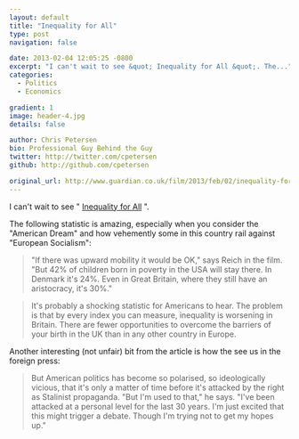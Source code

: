 ```yaml
---
layout: default
title: "Inequality for All"
type: post
navigation: false

date: 2013-02-04 12:05:25 -0800
excerpt: "I can't wait to see &quot; Inequality for All &quot;. The..."
categories:
  - Politics
  - Economics

gradient: 1
image: header-4.jpg
details: false

author: Chris Petersen
bio: Professional Guy Behind the Guy
twitter: http://twitter.com/cpetersen
github: http://github.com/cpetersen

original_url: http://www.guardian.co.uk/film/2013/feb/02/inequality-for-all-us-economy-robert-reich
---
```



I can't wait to see " [Inequality for All](http://inequalityforall.com) ".

The following statistic is amazing, especially when you consider the "American Dream" and how vehemently some in this country rail against "European Socialism":

 > "If there was upward mobility it would be OK," says Reich in the film. "But 42% of children born in poverty in the USA will stay there. In Denmark it's 24%. Even in Great Britain, where they still have an aristocracy, it's 30%."

 > 
 > 
 > It's probably a shocking statistic for Americans to hear. The problem is that by every index you can measure, inequality is worsening in Britain. There are fewer opportunities to overcome the barriers of your birth in the UK than in any other country in Europe.

 Another interesting (not unfair) bit from the article is how the see us in the foreign press: 

 >  But American politics has become so polarised, so ideologically vicious, that it's only a matter of time before it's attacked by the right as Stalinist propaganda. "But I'm used to that," he says. "I've been attacked at a personal level for the last 30 years. I'm just excited that this might trigger a debate. Though I'm trying not to get my hopes up." 

 
